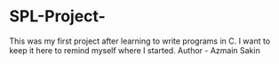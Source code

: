 # SPL-Project-
This was my first project after learning to write programs in C. I want to keep it here to remind myself where I started.
Author - Azmain Sakin 
